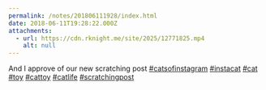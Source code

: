 ```yaml
---
permalink: /notes/201806111928/index.html
date: 2018-06-11T19:28:22.000Z
attachments:
  - url: https://cdn.rknight.me/site/2025/12771825.mp4
    alt: null
---
```


And I approve of our new scratching post <a href="https://pixelfed.social/discover/tags/catsofinstagram?src=hash" title="#catsofinstagram" class="u-url hashtag" rel="external nofollow noopener">#catsofinstagram</a> <a href="https://pixelfed.social/discover/tags/instacat?src=hash" title="#instacat" class="u-url hashtag" rel="external nofollow noopener">#instacat</a> <a href="https://pixelfed.social/discover/tags/cat?src=hash" title="#cat" class="u-url hashtag" rel="external nofollow noopener">#cat</a> <a href="https://pixelfed.social/discover/tags/toy?src=hash" title="#toy" class="u-url hashtag" rel="external nofollow noopener">#toy</a> <a href="https://pixelfed.social/discover/tags/cattoy?src=hash" title="#cattoy" class="u-url hashtag" rel="external nofollow noopener">#cattoy</a> <a href="https://pixelfed.social/discover/tags/catlife?src=hash" title="#catlife" class="u-url hashtag" rel="external nofollow noopener">#catlife</a> <a href="https://pixelfed.social/discover/tags/scratchingpost?src=hash" title="#scratchingpost" class="u-url hashtag" rel="external nofollow noopener">#scratchingpost</a>
